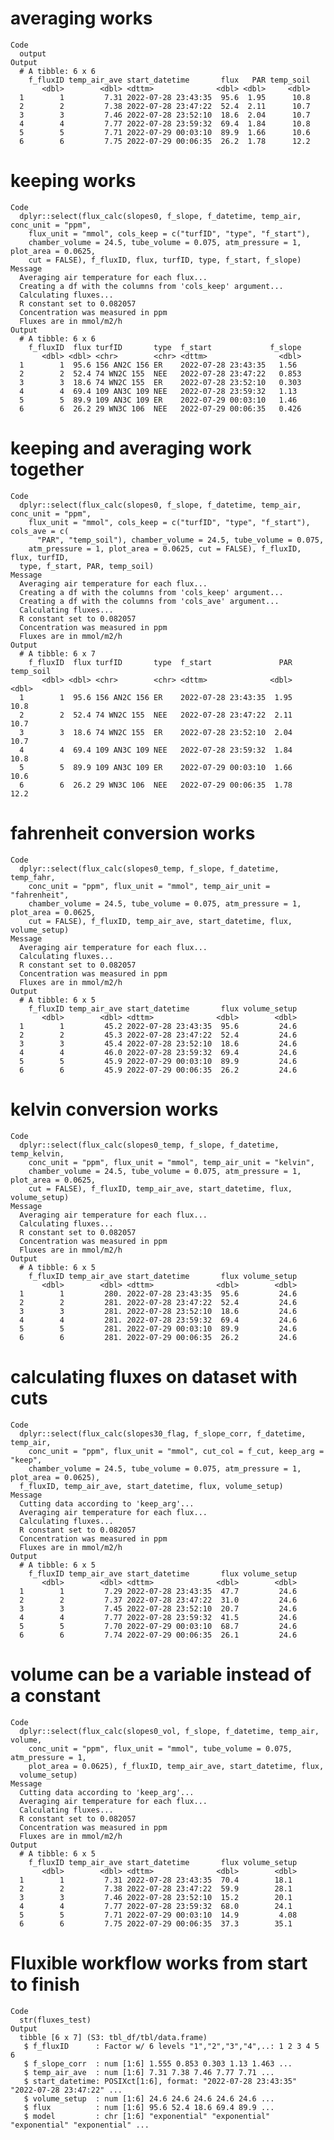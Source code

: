 # averaging works

    Code
      output
    Output
      # A tibble: 6 x 6
        f_fluxID temp_air_ave start_datetime       flux   PAR temp_soil
           <dbl>        <dbl> <dttm>              <dbl> <dbl>     <dbl>
      1        1         7.31 2022-07-28 23:43:35  95.6  1.95      10.8
      2        2         7.38 2022-07-28 23:47:22  52.4  2.11      10.7
      3        3         7.46 2022-07-28 23:52:10  18.6  2.04      10.7
      4        4         7.77 2022-07-28 23:59:32  69.4  1.84      10.8
      5        5         7.71 2022-07-29 00:03:10  89.9  1.66      10.6
      6        6         7.75 2022-07-29 00:06:35  26.2  1.78      12.2

# keeping works

    Code
      dplyr::select(flux_calc(slopes0, f_slope, f_datetime, temp_air, conc_unit = "ppm",
        flux_unit = "mmol", cols_keep = c("turfID", "type", "f_start"),
        chamber_volume = 24.5, tube_volume = 0.075, atm_pressure = 1, plot_area = 0.0625,
        cut = FALSE), f_fluxID, flux, turfID, type, f_start, f_slope)
    Message
      Averaging air temperature for each flux...
      Creating a df with the columns from 'cols_keep' argument...
      Calculating fluxes...
      R constant set to 0.082057
      Concentration was measured in ppm
      Fluxes are in mmol/m2/h
    Output
      # A tibble: 6 x 6
        f_fluxID  flux turfID       type  f_start             f_slope
           <dbl> <dbl> <chr>        <chr> <dttm>                <dbl>
      1        1  95.6 156 AN2C 156 ER    2022-07-28 23:43:35   1.56 
      2        2  52.4 74 WN2C 155  NEE   2022-07-28 23:47:22   0.853
      3        3  18.6 74 WN2C 155  ER    2022-07-28 23:52:10   0.303
      4        4  69.4 109 AN3C 109 NEE   2022-07-28 23:59:32   1.13 
      5        5  89.9 109 AN3C 109 ER    2022-07-29 00:03:10   1.46 
      6        6  26.2 29 WN3C 106  NEE   2022-07-29 00:06:35   0.426

# keeping and averaging work together

    Code
      dplyr::select(flux_calc(slopes0, f_slope, f_datetime, temp_air, conc_unit = "ppm",
        flux_unit = "mmol", cols_keep = c("turfID", "type", "f_start"), cols_ave = c(
          "PAR", "temp_soil"), chamber_volume = 24.5, tube_volume = 0.075,
        atm_pressure = 1, plot_area = 0.0625, cut = FALSE), f_fluxID, flux, turfID,
      type, f_start, PAR, temp_soil)
    Message
      Averaging air temperature for each flux...
      Creating a df with the columns from 'cols_keep' argument...
      Creating a df with the columns from 'cols_ave' argument...
      Calculating fluxes...
      R constant set to 0.082057
      Concentration was measured in ppm
      Fluxes are in mmol/m2/h
    Output
      # A tibble: 6 x 7
        f_fluxID  flux turfID       type  f_start               PAR temp_soil
           <dbl> <dbl> <chr>        <chr> <dttm>              <dbl>     <dbl>
      1        1  95.6 156 AN2C 156 ER    2022-07-28 23:43:35  1.95      10.8
      2        2  52.4 74 WN2C 155  NEE   2022-07-28 23:47:22  2.11      10.7
      3        3  18.6 74 WN2C 155  ER    2022-07-28 23:52:10  2.04      10.7
      4        4  69.4 109 AN3C 109 NEE   2022-07-28 23:59:32  1.84      10.8
      5        5  89.9 109 AN3C 109 ER    2022-07-29 00:03:10  1.66      10.6
      6        6  26.2 29 WN3C 106  NEE   2022-07-29 00:06:35  1.78      12.2

# fahrenheit conversion works

    Code
      dplyr::select(flux_calc(slopes0_temp, f_slope, f_datetime, temp_fahr,
        conc_unit = "ppm", flux_unit = "mmol", temp_air_unit = "fahrenheit",
        chamber_volume = 24.5, tube_volume = 0.075, atm_pressure = 1, plot_area = 0.0625,
        cut = FALSE), f_fluxID, temp_air_ave, start_datetime, flux, volume_setup)
    Message
      Averaging air temperature for each flux...
      Calculating fluxes...
      R constant set to 0.082057
      Concentration was measured in ppm
      Fluxes are in mmol/m2/h
    Output
      # A tibble: 6 x 5
        f_fluxID temp_air_ave start_datetime       flux volume_setup
           <dbl>        <dbl> <dttm>              <dbl>        <dbl>
      1        1         45.2 2022-07-28 23:43:35  95.6         24.6
      2        2         45.3 2022-07-28 23:47:22  52.4         24.6
      3        3         45.4 2022-07-28 23:52:10  18.6         24.6
      4        4         46.0 2022-07-28 23:59:32  69.4         24.6
      5        5         45.9 2022-07-29 00:03:10  89.9         24.6
      6        6         45.9 2022-07-29 00:06:35  26.2         24.6

# kelvin conversion works

    Code
      dplyr::select(flux_calc(slopes0_temp, f_slope, f_datetime, temp_kelvin,
        conc_unit = "ppm", flux_unit = "mmol", temp_air_unit = "kelvin",
        chamber_volume = 24.5, tube_volume = 0.075, atm_pressure = 1, plot_area = 0.0625,
        cut = FALSE), f_fluxID, temp_air_ave, start_datetime, flux, volume_setup)
    Message
      Averaging air temperature for each flux...
      Calculating fluxes...
      R constant set to 0.082057
      Concentration was measured in ppm
      Fluxes are in mmol/m2/h
    Output
      # A tibble: 6 x 5
        f_fluxID temp_air_ave start_datetime       flux volume_setup
           <dbl>        <dbl> <dttm>              <dbl>        <dbl>
      1        1         280. 2022-07-28 23:43:35  95.6         24.6
      2        2         281. 2022-07-28 23:47:22  52.4         24.6
      3        3         281. 2022-07-28 23:52:10  18.6         24.6
      4        4         281. 2022-07-28 23:59:32  69.4         24.6
      5        5         281. 2022-07-29 00:03:10  89.9         24.6
      6        6         281. 2022-07-29 00:06:35  26.2         24.6

# calculating fluxes on dataset with cuts

    Code
      dplyr::select(flux_calc(slopes30_flag, f_slope_corr, f_datetime, temp_air,
        conc_unit = "ppm", flux_unit = "mmol", cut_col = f_cut, keep_arg = "keep",
        chamber_volume = 24.5, tube_volume = 0.075, atm_pressure = 1, plot_area = 0.0625),
      f_fluxID, temp_air_ave, start_datetime, flux, volume_setup)
    Message
      Cutting data according to 'keep_arg'...
      Averaging air temperature for each flux...
      Calculating fluxes...
      R constant set to 0.082057
      Concentration was measured in ppm
      Fluxes are in mmol/m2/h
    Output
      # A tibble: 6 x 5
        f_fluxID temp_air_ave start_datetime       flux volume_setup
           <dbl>        <dbl> <dttm>              <dbl>        <dbl>
      1        1         7.29 2022-07-28 23:43:35  47.7         24.6
      2        2         7.37 2022-07-28 23:47:22  31.0         24.6
      3        3         7.45 2022-07-28 23:52:10  20.7         24.6
      4        4         7.77 2022-07-28 23:59:32  41.5         24.6
      5        5         7.70 2022-07-29 00:03:10  68.7         24.6
      6        6         7.74 2022-07-29 00:06:35  26.1         24.6

# volume can be a variable instead of a constant

    Code
      dplyr::select(flux_calc(slopes0_vol, f_slope, f_datetime, temp_air, volume,
        conc_unit = "ppm", flux_unit = "mmol", tube_volume = 0.075, atm_pressure = 1,
        plot_area = 0.0625), f_fluxID, temp_air_ave, start_datetime, flux,
      volume_setup)
    Message
      Cutting data according to 'keep_arg'...
      Averaging air temperature for each flux...
      Calculating fluxes...
      R constant set to 0.082057
      Concentration was measured in ppm
      Fluxes are in mmol/m2/h
    Output
      # A tibble: 6 x 5
        f_fluxID temp_air_ave start_datetime       flux volume_setup
           <dbl>        <dbl> <dttm>              <dbl>        <dbl>
      1        1         7.31 2022-07-28 23:43:35  70.4        18.1 
      2        2         7.38 2022-07-28 23:47:22  59.9        28.1 
      3        3         7.46 2022-07-28 23:52:10  15.2        20.1 
      4        4         7.77 2022-07-28 23:59:32  68.0        24.1 
      5        5         7.71 2022-07-29 00:03:10  14.9         4.08
      6        6         7.75 2022-07-29 00:06:35  37.3        35.1 

# Fluxible workflow works from start to finish

    Code
      str(fluxes_test)
    Output
      tibble [6 x 7] (S3: tbl_df/tbl/data.frame)
       $ f_fluxID      : Factor w/ 6 levels "1","2","3","4",..: 1 2 3 4 5 6
       $ f_slope_corr  : num [1:6] 1.555 0.853 0.303 1.13 1.463 ...
       $ temp_air_ave  : num [1:6] 7.31 7.38 7.46 7.77 7.71 ...
       $ start_datetime: POSIXct[1:6], format: "2022-07-28 23:43:35" "2022-07-28 23:47:22" ...
       $ volume_setup  : num [1:6] 24.6 24.6 24.6 24.6 24.6 ...
       $ flux          : num [1:6] 95.6 52.4 18.6 69.4 89.9 ...
       $ model         : chr [1:6] "exponential" "exponential" "exponential" "exponential" ...

